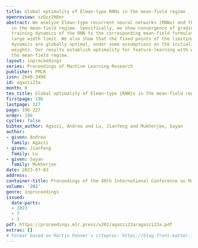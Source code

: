 ```yaml
---
title: Global optimality of Elman-type RNNs in the mean-field regime
openreview: szQzz2H8er
abstract: We analyze Elman-type recurrent neural networks (RNNs) and their training
  in the mean-field regime. Specifically, we show convergence of gradient descent
  training dynamics of the RNN to the corresponding mean-field formulation in the
  large width limit. We also show that the fixed points of the limiting infinite-width
  dynamics are globally optimal, under some assumptions on the initialization of the
  weights. Our results establish optimality for feature-learning with wide RNNs in
  the mean-field regime.
layout: inproceedings
series: Proceedings of Machine Learning Research
publisher: PMLR
issn: 2640-3498
id: agazzi23a
month: 0
tex_title: Global optimality of Elman-type {RNN}s in the mean-field regime
firstpage: 196
lastpage: 227
page: 196-227
order: 196
cycles: false
bibtex_author: Agazzi, Andrea and Lu, Jianfeng and Mukherjee, Sayan
author:
- given: Andrea
  family: Agazzi
- given: Jianfeng
  family: Lu
- given: Sayan
  family: Mukherjee
date: 2023-07-03
address: 
container-title: Proceedings of the 40th International Conference on Machine Learning
volume: '202'
genre: inproceedings
issued:
  date-parts:
  - 2023
  - 7
  - 3
pdf: https://proceedings.mlr.press/v202/agazzi23a/agazzi23a.pdf
extras: []
# Format based on Martin Fenner's citeproc: https://blog.front-matter.io/posts/citeproc-yaml-for-bibliographies/
---
```

